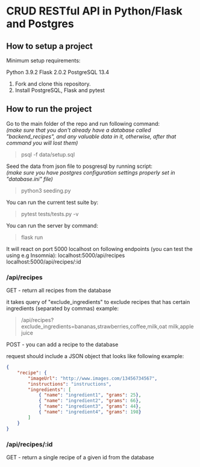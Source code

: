 <h1>CRUD RESTful API in Python/Flask and Postgres</h1>

<h2>How to setup a project</h2>

Minimum setup requirements:

Python 3.9.2
Flask 2.0.2
PostgreSQL 13.4

1. Fork and clone this repository.
2. Install PostgreSQL, Flask and pytest

<h2>How to run the project</h2>

Go to the main folder of the repo and run following command: <br/>
<i>(make sure that you don't already have a database called "backend_recipes", and any valuable data in it, otherwise, after that command you will lost them)</i>
>  psql -f data/setup.sql

Seed the data from json file to posgresql by running script: <br/>
<i>(make sure you have postgres configuration settings properly set in "database.ini" file)</i>
> python3 seeding.py

You can run the current test suite by:
> pytest tests/tests.py -v

You can run the server by command:
> flask run

It will react on port 5000 localhost on following endpoints (you can test the using e.g Insomnia):
localhost:5000/api/recipes
localhost:5000/api/recipes/:id

<h3>/api/recipes</h3>

GET - return all recipes from the database

it takes query of "exclude_ingredients" to exclude recipes that has certain ingredients (separated by commas)
example:
> /api/recipes?exclude_ingredients=bananas,strawberries,coffee,milk,oat milk,apple juice

POST - you can add a recipe to the database

request should include a JSON object that looks like following example:

```json
{
	"recipe": {
		"imageUrl": "http://www.images.com/13456734567",
		"instructions": "instructions",
		"ingredients": [
			{ "name": "ingredient1", "grams": 25},
			{ "name": "ingredient2", "grams": 66},
			{ "name": "ingredient3", "grams": 44},
			{ "name": "ingredient4", "grams": 198}
		]
	}
}
```


<h3>/api/recipes/:id</h3>

GET - return a single recipe of a given id from the database
